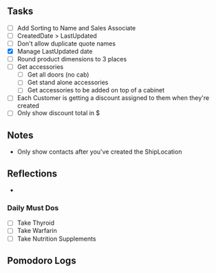 ## Tasks

- [ ] Add Sorting to Name and Sales Associate
- [ ] CreatedDate > LastUpdated
- [ ] Don't allow duplicate quote names
- [x] Manage LastUpdated date
- [ ] Round product dimensions to 3 places
- [ ] Get accessories
	- [ ] Get all doors (no cab) 
	- [ ] Get stand alone accessories
	- [ ] Get accessories to be added on top of a cabinet
- [ ] Each Customer is getting a discount assigned to them when they're created
- [ ] Only show discount total in $

## Notes

- Only show contacts after you've created the ShipLocation

## Reflections

- 

### Daily Must Dos

- [ ] Take Thyroid
- [ ] Take Warfarin
- [ ] Take Nutrition Supplements

## Pomodoro Logs

